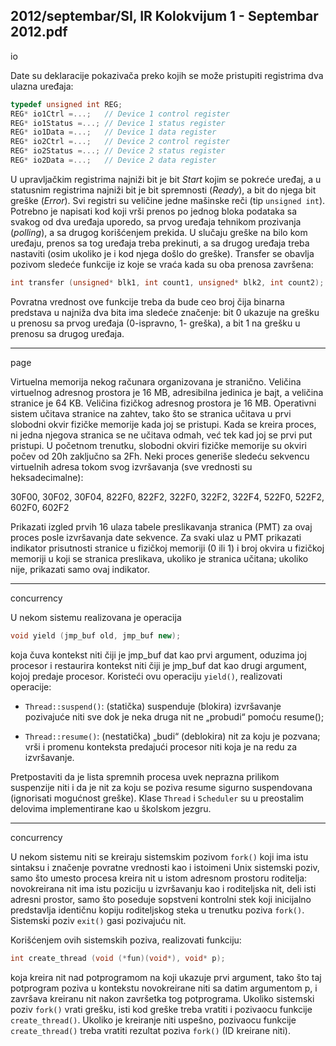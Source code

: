 2012/septembar/SI, IR Kolokvijum 1 - Septembar 2012.pdf
--------------------------------------------------------------------------------
io

Date su deklaracije pokazivača preko kojih se može pristupiti registrima dva ulazna uređaja:
```cpp
typedef unsigned int REG;
REG* io1Ctrl =...;   // Device 1 control register
REG* io1Status =...; // Device 1 status register
REG* io1Data =...;   // Device 1 data register
REG* io2Ctrl =...;   // Device 2 control register
REG* io2Status =...; // Device 2 status register
REG* io2Data =...;   // Device 2 data register
```
U upravljačkim registrima najniži bit je bit *Start* kojim se pokreće uređaj,  a u statusnim
registrima najniži bit je bit spremnosti (*Ready*), a bit do njega bit greške (*Error*). Svi registri
su veličine jedne mašinske reči (tip `unsigned int`).
Potrebno je napisati kod koji vrši prenos po jednog bloka podataka sa svakog od dva uređaja
uporedo, sa prvog uređaja tehnikom prozivanja (*polling*), a sa drugog korišćenjem prekida. U
slučaju greške na bilo kom uređaju, prenos sa tog uređaja treba prekinuti, a sa drugog uređaja
treba nastaviti (osim ukoliko je i kod njega došlo do greške). Transfer se obavlja pozivom
sledeće funkcije iz koje se vraća kada su oba prenosa završena:
```cpp
int transfer (unsigned* blk1, int count1, unsigned* blk2, int count2);
```
Povratna vrednost ove funkcije treba da bude ceo broj čija binarna predstava u najniža dva
bita ima sledeće značenje: bit 0 ukazuje na grešku u prenosu sa prvog uređaja (0-ispravno, 1-
greška), a bit 1 na grešku u prenosu sa drugog uređaja.


--------------------------------------------------------------------------------
page

Virtuelna memorija nekog računara organizovana je stranično.  Veličina virtuelnog adresnog
prostora je 16 MB, adresibilna jedinica je bajt, a veličina stranice je 64 KB. Veličina fizičkog
adresnog prostora je 16 MB. Operativni sistem učitava stranice na zahtev, tako što se stranica
učitava u prvi slobodni okvir fizičke memorije kada joj se pristupi. Kada se kreira proces, ni
jedna njegova stranica se ne učitava odmah, već tek kad joj se prvi put pristupi. U početnom
trenutku,  slobodni okviri fizičke memorije su okviri počev od 20h zaključno sa 2Fh.  Neki
proces generiše sledeću sekvencu virtuelnih adresa tokom svog izvršavanja (sve vrednosti su
heksadecimalne):

30F00, 30F02, 30F04, 822F0, 822F2, 322F0, 322F2, 322F4, 522F0, 522F2, 602F0, 602F2

Prikazati izgled prvih 16 ulaza tabele preslikavanja stranica (PMT)  za ovaj proces posle
izvršavanja date sekvence.  Za svaki ulaz u PMT prikazati indikator prisutnosti stranice u
fizičkoj memoriji (0 ili 1)  i broj okvira u fizičkoj memoriji u koji se stranica preslikava,
ukoliko je stranica učitana; ukoliko nije, prikazati samo ovaj indikator.


--------------------------------------------------------------------------------
concurrency

U nekom sistemu realizovana je operacija
```cpp
void yield (jmp_buf old, jmp_buf new);
```
koja čuva kontekst niti čiji je jmp_buf dat kao prvi argument,  oduzima joj procesor i
restaurira kontekst niti čiji je jmp_buf dat kao drugi argument, kojoj predaje procesor.
Koristeći ovu operaciju `yield()`, realizovati operacije:

- `Thread::suspend()`: (statička) suspenduje (blokira)  izvršavanje pozivajuće niti sve
dok je neka druga nit ne „probudi“ pomoću resume();

- `Thread::resume()`: (nestatička) „budi“  (deblokira)  nit za koju je pozvana;  vrši i
promenu konteksta predajući procesor niti koja je na redu za izvršavanje.

Pretpostaviti da je lista spremnih procesa uvek neprazna prilikom suspenzije niti i da je nit za
koju se poziva resume sigurno suspendovana (ignorisati mogućnost greške). Klase `Thread` i
`Scheduler` su u preostalim delovima implementirane kao u školskom jezgru.

--------------------------------------------------------------------------------
concurrency

U nekom sistemu niti se kreiraju sistemskim pozivom `fork()` koji ima istu sintaksu i
značenje povratne vrednosti kao i istoimeni Unix sistemski poziv,  samo što umesto procesa
kreira nit u istom adresnom prostoru roditelja: novokreirana nit ima istu poziciju u izvršavanju
kao i roditeljska nit, deli isti adresni prostor, samo što poseduje sopstveni kontrolni stek koji
inicijalno predstavlja identičnu kopiju roditeljskog steka u trenutku poziva `fork()`. Sistemski
poziv `exit()` gasi pozivajuću nit.

Korišćenjem ovih sistemskih poziva, realizovati funkciju:
```cpp
int create_thread (void (*fun)(void*), void* p);
```
koja kreira nit nad potprogramom na koji ukazuje prvi argument,  tako što taj potprogram
poziva u kontekstu novokreirane niti sa datim argumentom p,  i završava kreiranu nit nakon
završetka tog potprograma. Ukoliko sistemski poziv ``fork()`` vrati grešku, isti kod greške treba
vratiti i pozivaocu funkcije `create_thread()`. Ukoliko je kreiranje niti uspešno, pozivaocu
funkcije `create_thread()` treba vratiti rezultat poziva `fork()` (ID kreirane niti).

